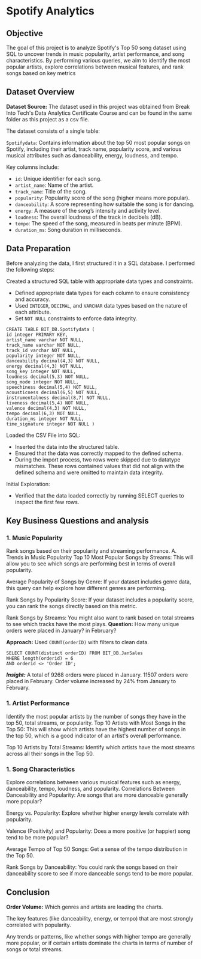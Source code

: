 # Spotify Analytics

## Objective
The goal of this project is to analyze Spotify's Top 50 song dataset using SQL to uncover trends in music popularity, artist performance, and song characteristics. By performing various queries, we aim to identify the most popular artists, explore correlations between musical features, and rank songs based on key metrics

## Dataset Overview
**Dataset Source:** The dataset used in this project was obtained from Break Into Tech's Data Analytics Certificate Course and can be found in the same folder as this project as a csv file.

The dataset consists of a single table:

`Spotifydata`: Contains information about the top 50 most popular songs on Spotify, including their artist, track name, popularity score, and various musical attributes such as danceability, energy, loudness, and tempo.

Key columns include:

- `id`: Unique identifier for each song.
- `artist_name`: Name of the artist.
- `track_name`: Title of the song.
- `popularity`: Popularity score of the song (higher means more popular).
- `danceability`: A score representing how suitable the song is for dancing.
- `energy`: A measure of the song’s intensity and activity level.
- `loudness`: The overall loudness of the track in decibels (dB).
- `tempo`: The speed of the song, measured in beats per minute (BPM).
- `duration_ms`: Song duration in milliseconds.

## Data Preparation
Before analyzing the data, I first structured it in a SQL database. I performed the following steps:

Created a structured SQL table with appropriate data types and constraints.

- Defined appropriate data types for each column to ensure consistency and accuracy.
- Used `INTEGER`, `DECIMAL`, and `VARCHAR` data types based on the nature of each attribute.
- Set `NOT NULL` constraints to enforce data integrity.
``` 
CREATE TABLE BIT_DB.Spotifydata (
id integer PRIMARY KEY,
artist_name varchar NOT NULL,
track_name varchar NOT NULL,
track_id varchar NOT NULL,
popularity integer NOT NULL,
danceability decimal(4,3) NOT NULL,
energy decimal(4,3) NOT NULL,
song_key integer NOT NULL,
loudness decimal(5,3) NOT NULL,
song_mode integer NOT NULL,
speechiness decimal(5,4) NOT NULL,
acousticness decimal(6,5) NOT NULL,
instrumentalness decimal(8,7) NOT NULL,
liveness decimal(5,4) NOT NULL,
valence decimal(4,3) NOT NULL,
tempo decimal(6,3) NOT NULL,
duration_ms integer NOT NULL,
time_signature integer NOT NULL )
```

Loaded the CSV File into SQL:

- Inserted the data into the structured table.
- Ensured that the data was correctly mapped to the defined schema.
- During the import process, two rows were skipped due to datatype mismatches. These rows contained values that did not align with the defined schema and were omitted to maintain data integrity.

Initial Exploration:
- Verified that the data loaded correctly by running SELECT queries to inspect the first few rows.

## Key Business Questions and analysis

### **1. Music Popularity**
Rank songs based on their popularity and streaming performance.
A. Trends in Music Popularity
Top 10 Most Popular Songs by Streams:
This will allow you to see which songs are performing best in terms of overall popularity.

Average Popularity of Songs by Genre:
If your dataset includes genre data, this query can help explore how different genres are performing.

Rank Songs by Popularity Score:
If your dataset includes a popularity score, you can rank the songs directly based on this metric.

Rank Songs by Streams:
You might also want to rank based on total streams to see which tracks have the most plays.
**Question:** How many unique orders were placed in January? in February?

**Approach:** Used `COUNT(orderID)` with filters to clean data.
```
SELECT COUNT(distinct orderID) FROM BIT_DB.JanSales
WHERE length(orderid) = 6
AND orderid <> 'Order ID';
```
***Insight:*** A total of 9268 orders were placed in January. 11507 orders were placed in February. Order volume increased by 24% from January to February.

### **1. Artist Performance** 
Identify the most popular artists by the number of songs they have in the top 50, total streams, or popularity.
Top 10 Artists with Most Songs in the Top 50:
This will show which artists have the highest number of songs in the top 50, which is a good indicator of an artist's overall performance.

Top 10 Artists by Total Streams:
Identify which artists have the most streams across all their songs in the Top 50.
### **1. Song Characteristics** 
Explore correlations between various musical features such as energy, danceability, tempo, loudness, and popularity.
Correlations Between Danceability and Popularity:
Are songs that are more danceable generally more popular?

Energy vs. Popularity:
Explore whether higher energy levels correlate with popularity.

Valence (Positivity) and Popularity:
Does a more positive (or happier) song tend to be more popular?

Average Tempo of Top 50 Songs:
Get a sense of the tempo distribution in the Top 50.

Rank Songs by Danceability:
You could rank the songs based on their danceability score to see if more danceable songs tend to be more popular.


## Conclusion
**Order Volume:**
Which genres and artists are leading the charts.

The key features (like danceability, energy, or tempo) that are most strongly correlated with popularity.

Any trends or patterns, like whether songs with higher tempo are generally more popular, or if certain artists dominate the charts in terms of number of songs or total streams.





